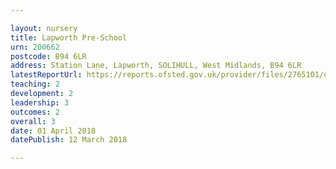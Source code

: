 ```yaml
---

layout: nursery
title: Lapworth Pre-School
urn: 200662
postcode: B94 6LR
address: Station Lane, Lapworth, SOLIHULL, West Midlands, B94 6LR
latestReportUrl: https://reports.ofsted.gov.uk/provider/files/2765101/urn/200662.pdf
teaching: 2
development: 2
leadership: 3
outcomes: 2
overall: 3
date: 01 April 2018 
datePublish: 12 March 2018

---
```

